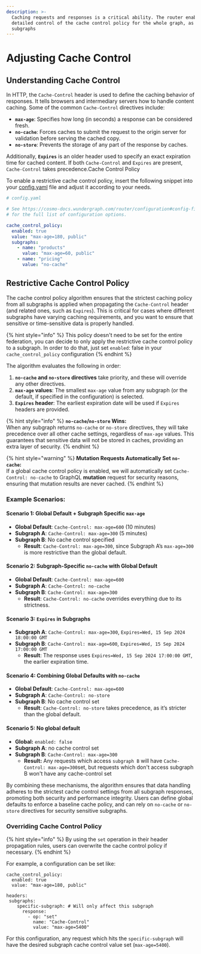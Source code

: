 ```yaml
---
description: >-
  Caching requests and responses is a critical ability. The router enables very
  detailed control of the cache control policy for the whole graph, as well as
  subgraphs
---
```


# Adjusting Cache Control

## Understanding Cache Control

In HTTP, the `Cache-Control` header is used to define the caching behavior of responses. It tells browsers and intermediary servers how to handle content caching. Some of the common `Cache-Control` directives include:

* **`max-age`**: Specifies how long (in seconds) a response can be considered fresh.
* **`no-cache`**: Forces caches to submit the request to the origin server for validation before serving the cached copy.
* **`no-store`**: Prevents the storage of any part of the response by caches.

Additionally, **`Expires`** is an older header used to specify an exact expiration time for cached content. If both `Cache-Control` and `Expires` are present, `Cache-Control` takes precedence.Cache Control Policy

To enable a restrictive cache control policy, insert the following snippet into your [config.yaml](../configuration/#config-file) file and adjust it according to your needs.

```yaml
# config.yaml

# See https://cosmo-docs.wundergraph.com/router/configuration#config-file
# for the full list of configuration options.

cache_control_policy:
  enabled: true
  value: "max-age=180, public"
  subgraphs:
    - name: "products"
      value: "max-age=60, public"
    - name: "pricing"
      value: "no-cache"
```

## Restrictive Cache Control Policy

The cache control policy algorithm ensures that the strictest caching policy from all subgraphs is applied when propagating the `Cache-Control` header (and related ones, such as `Expires`). This is critical for cases where different subgraphs have varying caching requirements, and you want to ensure that sensitive or time-sensitive data is properly handled.

{% hint style="info" %}
This policy doesn't need to be set for the entire federation, you can decide to only apply the restrictive cache control policy to a subgraph. In order to do that, just set `enabled`: false in your `cache_control_policy` configuration
{% endhint %}

The algorithm evaluates the following in order:

1. **`no-cache` and `no-store` directives** take priority, and these will override any other directives.
2. **`max-age` values**: The smallest `max-age` value from any subgraph (or the default, if specified in the configuration) is selected.
3. **`Expires` header**: The earliest expiration date will be used if `Expires` headers are provided.

{% hint style="info" %}
**`no-cache`/`no-store` Wins:**\
When any subgraph returns `no-cache` or `no-store` directives, they will take precedence over all other cache settings, regardless of `max-age` values. This guarantees that sensitive data will not be stored in caches, providing an extra layer of security.
{% endhint %}

{% hint style="warning" %}
**Mutation Requests Automatically Set `no-cache`:**\
If a global cache control policy is enabled, we will automatically set `Cache-Control: no-cache` to GraphQL **mutation** request for security reasons, ensuring that mutation results are never cached.
{% endhint %}

### **Example Scenarios:**

#### **Scenario 1: Global Default + Subgraph Specific `max-age`**

* **Global Default**: `Cache-Control: max-age=600` (10 minutes)
* **Subgraph A**: `Cache-Control: max-age=300` (5 minutes)
* **Subgraph B**: No cache control specified
  * **Result**: `Cache-Control: max-age=300`, since Subgraph A’s `max-age=300` is more restrictive than the global default.

#### **Scenario 2: Subgraph-Specific `no-cache` with Global Default**

* **Global Default**: `Cache-Control: max-age=600`
* **Subgraph A**: `Cache-Control: no-cache`
* **Subgraph B**: `Cache-Control: max-age=300`
  * **Result**: `Cache-Control: no-cache` overrides everything due to its strictness.

#### **Scenario 3: `Expires` in Subgraphs**

* **Subgraph A**: `Cache-Control: max-age=300`, `Expires=Wed, 15 Sep 2024 18:00:00 GMT`
* **Subgraph B**: `Cache-Control: max-age=600`, `Expires=Wed, 15 Sep 2024 17:00:00 GMT`
  * **Result**: The response uses `Expires=Wed, 15 Sep 2024 17:00:00 GMT`, the earlier expiration time.

#### **Scenario 4: Combining Global Defaults with `no-cache`**

* **Global Default**: `Cache-Control: max-age=600`
* **Subgraph A**: `Cache-Control: no-store`
* **Subgraph B**: No cache control set
  * **Result**: `Cache-Control: no-store` takes precedence, as it’s stricter than the global default.

#### **Scenario 5: No global default**

* **Global:** `enabled: false`
* **Subgraph A**: no cache control set
* **Subgraph B**: `Cache-Control: max-age=300`
  * **Result:** Any requests which access `subgraph B` will have `Cache-Control: max-age=300`set, but requests which don't access subgraph B won't have any cache-control set&#x20;

By combining these mechanisms, the algorithm ensures that data handling adheres to the strictest cache control settings from all subgraph responses, promoting both security and performance integrity. Users can define global defaults to enforce a baseline cache policy, and can rely on `no-cache` or `no-store` directives for security sensitive subgraphs.

### Overriding Cache Control Policy

{% hint style="info" %}
By using the `set` operation in their header propagation rules, users can overwrite the cache control policy if necessary.&#x20;
{% endhint %}

For example, a configuration can be set like:

```
cache_control_policy:
  enabled: true
  value: "max-age=180, public"
  
headers:
 subgraphs:
    specific-subgraph: # Will only affect this subgraph
      response:
        - op: "set"
          name: "Cache-Control"
          value: "max-age=5400"
```

For this configuration, any request which hits the `specific-subgraph` will have the desired subgraph cache control value set (`max-age=5400`).
